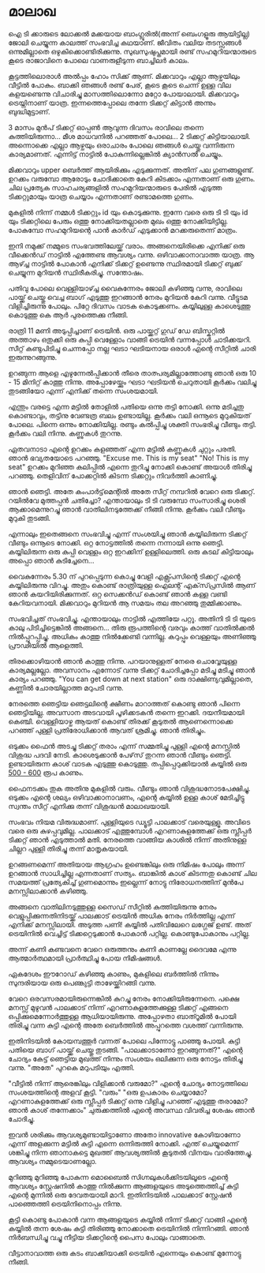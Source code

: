 # മാലാഖ

ഐ ടി ക്കാരുടെ ലോക്കൽ മക്കയായ ബാംഗ്ലൂരിൽ(അന്ന് ബെംഗളൂരു ആയിട്ടില്ല) ജോലി ചെയ്യുന്ന കാലത്ത് സംഭവിച്ച കഥയാണ്. ജീവിതം വലിയ തടസ്സങ്ങൾ ഒന്നുമില്ലാതെ ഒഴുകിക്കൊണ്ടിരിക്കുന്നു. സുഖസുഷുപ്തമായി രണ്ട് സഹമുറിയന്മാരുടെ കൂടെ രാജാവിനെ പോലെ വാണരുളീടുന്ന ബാച്ചിലർ കാലം.

കൂട്ടത്തിലൊരാൾ അൽപ്പം ഹോം സിക്ക് ആണ്. മിക്കവാറും എല്ലാ ആഴ്ചയിലും വീട്ടിൽ പോകും. ബാക്കി ഞങ്ങൾ രണ്ട് പേര്, കൂടെ കൂടെ ചെന്ന് ഉള്ള വില കളയണ്ടെന്നു വിചാരിച്ചു മാസത്തിലൊന്നോ മറ്റോ പോയാലായി. മിക്കവാറും ട്രെയ്നിനാണ് യാത്ര. ഇന്നത്തെപ്പോലെ തന്നേ ടിക്കറ്റ് കിട്ടാൻ അന്നും ബുദ്ധിമുട്ടാണ്.

3 മാസം മുൻപ് ടിക്കറ്റ് ഓപ്പൺ ആവുന്ന ദിവസം രാവിലെ തന്നെ കുത്തിയിരുന്നാ... മീശ മാധവനിൽ പറഞ്ഞത് പോലെ... 2 ടിക്കറ്റ് കിട്ടിയാലായി. അന്നൊക്കെ എല്ലാ ആഴ്ചയും ഒരാചാരം പോലെ ഞങ്ങൾ ചെയ്തു വന്നിരുന്ന കാര്യമാണത്. എന്നിട്ട് നാട്ടിൽ പോകുന്നില്ലെങ്കിൽ ക്യാൻസൽ ചെയ്യും.

മിക്കവാറും upper ബെർത്ത് ആയിരിക്കും എടുക്കുന്നത്. അതിന് പല ഗുണങ്ങളുണ്ട്. ഉറക്കം വരുമ്പോ ആരോടും ചോദിക്കാതെ കേറി കിടക്കാം എന്നതാണ് ഒരു ഗുണം. ചില പ്രത്യേക സാഹചര്യങ്ങളിൽ സഹമുറിയന്മാരുടെ പേരിൽ എടുത്ത ടിക്കറ്റുമായും യാത്ര ചെയ്യാം എന്നതാണ് രണ്ടാമത്തെ ഗുണം.

മുകളിൽ നിന്ന് നമ്മൾ ടിക്കറ്റും id യും കൊടുക്കുന്നു. ഇന്നേ വരെ ഒരു ടി ടി യും id യും ടിക്കറ്റിലെ പേരും ഒത്തു നോക്കിയതല്ലാതെ മുഖം ഒത്തു നോക്കിയിട്ടില്ല. പോകുമ്പോ സഹമുറിയന്റെ പാൻ കാർഡ് എടുക്കാൻ മറക്കരുതെന്ന് മാത്രം.

ഇനി നമുക്ക് നമ്മുടെ സംഭവത്തിലേയ്ക്ക് വരാം. അങ്ങനെയിരിക്കെ എനിക്ക് ഒരു വീക്കെൻഡ് നാട്ടിൽ എത്തേണ്ട ആവശ്യം വന്നു. ഒഴിവാക്കാനാവാത്ത യാത്ര. ആ ആഴ്ച്ച നാട്ടിൽ പോകാൻ എനിക്ക് ടിക്കറ്റ് ഉണ്ടെന്നു സ്ഥിരമായി ടിക്കറ്റ് ബുക്ക് ചെയ്യുന്ന മുറിയൻ സ്ഥിരീകരിച്ചു. സന്തോഷം.

പതിവു പോലെ വെള്ളിയാഴ്ച്ച വൈകുന്നേരം ജോലി കഴിഞ്ഞു വന്നു, രാവിലെ പായ്ക്ക് ചെയ്തു വെച്ച ബാഗ് എടുത്തു ഇറങ്ങാൻ നേരം മുറിയൻ കേറി വന്നു. വീട്ടുടമ വിളിച്ചിരുന്നു പോലും. പിറ്റേ ദിവസം വാടക കൊടുക്കണം. കയ്യിലുള്ള കാശെടുത്തു കൊടുത്തു കെ ആർ പുരത്തെക്കു നീങ്ങി.

രാത്രി 11 മണി അടുപ്പിച്ചാണ് ട്രെയിൻ. ഒരു പായ്ക്കറ്റ് ഗുഡ് ഡേ ബിസ്കറ്റിൽ അത്താഴം ഒതുക്കി ഒരു കുപ്പി വെള്ളോം വാങ്ങി ട്രെയിൻ വന്നപ്പോൾ ചാടിക്കയറി. സീറ്റ് കണ്ടുപിടിച്ചു ചെന്നപ്പോ നല്ല ഘടാ ഘടിയനായ ഒരാൾ എന്റെ സീറ്റിൽ ചാരി ഇരുന്നുറങ്ങുന്നു.

ഉറങ്ങുന്ന ആളെ എഴുന്നേൽപ്പിക്കാൻ തീരെ താത്പര്യമില്ലാത്തോണ്ടു ഞാൻ ഒരു 10 - 15 മിനിറ്റ് കാത്തു നിന്നു. അപ്പോഴേയ്ക്കും ഘടാ ഘടിയൻ ചെറുതായി കൂർക്കം വലിച്ചു തുടങ്ങിയോ എന്ന് എനിക്ക് തന്നെ സംശയമായി.

എന്തും വരട്ടെ എന്ന മട്ടിൽ തോളിൽ പതിയെ ഒന്നു തട്ടി നോക്കി. ഒന്നു മടിച്ചതു കൊണ്ടാവും, തട്ടിനു വേണ്ടത്ര ബലം ഉണ്ടായില്ല. കൂർക്കം വലി ഒന്നൂടെ മുറുകിയത് പോലെ. പിന്നെ ഒന്നും നോക്കിയില്ല. രണ്ടും കൽപ്പിച്ചു ശക്തി സംഭരിച്ചു വീണ്ടും തട്ടി. കൂർക്കം വലി നിന്നു. കണ്ണുകൾ തുറന്നു.

ഏതവനാടാ എന്റെ ഉറക്കം കളഞ്ഞത് എന്ന മട്ടിൽ കണ്ണുകൾ ചുറ്റും പരതി. ഞാൻ ഭവ്യതയോടെ പറഞ്ഞു.
"Excuse me. This is my seat"
"No! This is my seat"
ഉറക്കം മുറിഞ്ഞ കലിപ്പിൽ എന്നെ തുറിച്ചു നോക്കി കൊണ്ട് അയാൾ തിരിച്ചു പറഞ്ഞു. തെളിവിന് പോക്കറ്റിൽ കിടന്ന ടിക്കറ്റും നിവർത്തി കാണിച്ചു.

ഞാൻ ഞെട്ടി. അതേ കംപാർട്ട്‌മെന്റിൽ അതേ സീറ്റ് നമ്പറിൽ വേറെ ഒരു ടിക്കറ്റ്. റയിൽവേ മുത്തപ്പൻ ചതിച്ചോ? എന്തായാലും ടി ടി വരുമ്പോ സംസാരിച്ചു ശെരി ആക്കാമെന്നുറച്ചു ഞാൻ വാതിലിനടുത്തേക്ക് നീങ്ങി നിന്നു. കൂർക്കം വലി വീണ്ടും മുറുകി തുടങ്ങി.

എന്നാലും ഇതെങ്ങനെ സംഭവിച്ചു എന്ന് സംശയിച്ചു ഞാൻ കയ്യിലിരുന്ന ടിക്കറ്റ് വീണ്ടും ഒന്നൂടെ നോക്കി. ഒറ്റ നോട്ടത്തിൽ തന്നെ നന്നായി ഒന്നു ഞെട്ടി. കയ്യിലിരുന്ന ഒരു കുപ്പി വെള്ളം ഒറ്റ ഇറക്കിന് ഉള്ളിലെത്തി. ഒരു കടല് കിട്ടിയാലും അപ്പൊ ഞാൻ കുടിച്ചേനെ...

വൈകുന്നേരം 5.30 ന് പുറപ്പെടുന്ന കൊച്ചു വേളി എക്സ്പ്രസിന്റെ ടിക്കറ്റ് എന്റെ കയ്യിലിരുന്നു വിറച്ചു. അതും കൊണ്ട് രാത്രിയുള്ള ഐലന്റ് എക്‌സ്‌പ്രസിൽ ആണ് ഞാൻ കയറിയിരിക്കുന്നത്. ഒറ്റ സെക്കൻഡ് കൊണ്ട് ഞാൻ കള്ള വണ്ടി കേറിയവനായി. മിക്കവാറും മുറിയൻ ആ സമയം തല അറഞ്ഞു തുമ്മിക്കാണും.

സംഭവിച്ചത് സംഭവിച്ചു. എന്തായാലും നാട്ടിൽ എത്തിയേ പറ്റൂ. അതിനി ടി ടി യുടെ കാലു പിടിച്ചിട്ടെങ്കിൽ അങ്ങനെ... തിരു രൂപത്തിന്റെ വരവും കാത്ത്‌ വാതിൽക്കൽ നിൽപ്പുറപ്പിച്ചു. അധികം കാത്തു നിൽക്കേണ്ടി വന്നില്ല. കറുപ്പും വെള്ളയും അണിഞ്ഞു പ്രൗഢിയിൽ ആളെത്തി.

തിരക്കൊഴിയാൻ ഞാൻ കാത്തു നിന്നു. പറയാനുള്ളത് നേരെ ചൊവ്വേയുള്ള കാര്യമല്ലല്ലോ. അവസാനം എന്നോട് വന്നു ടിക്കറ്റ് ചോദിച്ചപ്പോ മടിച്ചു മടിച്ചു ഞാൻ കാര്യം പറഞ്ഞു.
"You can get down at next station"
ഒരു ദാക്ഷിണ്യവുമില്ലാതെ, കണ്ണിൽ ചോരയില്ലാത്ത മറുപടി വന്നു.

നേരത്തെ ഞെട്ടിയ ഞെട്ടലിന്റെ ക്ഷീണം മാറാത്തത് കൊണ്ടു ഞാൻ പിന്നെ ഞെട്ടിയില്ല. അവസാന അടവായി പൂഴിക്കടകൻ തന്നെ ഇറക്കി. ദയനീയമായി കെഞ്ചി. വെള്ളിയാഴ്ച ആയത് കൊണ്ട് തിരക്ക് കൂടുതൽ ആണെന്നൊക്കെ പറഞ്ഞ് പുള്ളി പ്രതിരോധിക്കാൻ ആവത് ശ്രമിച്ചു. ഞാൻ തിരിച്ചും.

ഒടുക്കം ഫൈൻ അടച്ചു ടിക്കറ്റ് തരാം എന്ന് സമ്മതിച്ചു പുള്ളി എന്റെ മനസ്സിൽ വിശുദ്ധ പദവി നേടി. കാശെടുക്കാൻ പേഴ്‌സ് തുറന്ന ഞാൻ വീണ്ടും ഞെട്ടി. ഉണ്ടായിരുന്ന കാശ് വാടക എടുത്തു കൊടുത്തു. തപ്പിപ്പെറുക്കിയാൽ കയ്യിൽ ഒരു [500 - 600](tel:500600) രൂപ കാണും.

ഫൈനടക്കം തുക അതിനു മുകളിൽ വരും. വീണ്ടും ഞാൻ വിശുദ്ധനോടപേക്ഷിച്ചു. ഒടുക്കം എന്റെ ശല്യം ഒഴിവാക്കാനാവണം, എന്റെ കയ്യിൽ ഉള്ള കാശ് മേടിച്ചിട്ടു സ്വന്തം സീറ്റ് എനിക്കു തന്ന് വിശുദ്ധൻ മാലാഖയായി.

സംഭവം നിയമ വിരുദ്ധമാണ്. പുള്ളിയുടെ ഡ്യൂട്ടി പാലക്കാട് വരെയുള്ളൂ. അവിടെ വരെ ഒരു കുഴപ്പവുമില്ല. പാലക്കാട് എത്തുമ്പോൾ എറണാകുളത്തേക്ക് ഒരു സ്ലീപ്പർ ടിക്കറ്റ് ഞാൻ എടുത്താൽ മതി. നേരത്തെ വാങ്ങിയ കാശിൽ നിന്ന് അതിനുള്ള ചില്ലറ പുള്ളി തിരിച്ചു തന്ന് മാതൃകയായി.

ഉറങ്ങണമെന്ന് അതിയായ ആഗ്രഹം ഉണ്ടെങ്കിലും ഒരു നിമിഷം പോലും അന്ന് ഉറങ്ങാൻ സാധിച്ചില്ല എന്നതാണ് സത്യം. ബാങ്കിൽ കാശ് കിടന്നതു കൊണ്ട് ചില സമയത്ത് പ്രത്യേകിച്ച് ഗുണമൊന്നും ഇല്ലെന്ന് നോട്ടു നിരോധനത്തിന് മുൻപേ മനസ്സിലാക്കാൻ കഴിഞ്ഞു.

അങ്ങനെ വാതിലിനടുത്തുള്ള സൈഡ് സീറ്റിൽ കുത്തിയിരുന്നു നേരം വെളുപ്പിക്കുന്നതിനിടയ്ക്ക് പാലക്കാട് ട്രെയിൻ അധിക നേരം നിർത്തില്ല എന്ന് എനിക്ക് മനസ്സിലായി. അടുത്ത പണി! കയ്യിൽ പതിവിലേറെ ലഗ്ഗേജ് ഉണ്ട്. അത് ട്രെയിനിൽ വെച്ചിട്ട് ടിക്കറ്റെടുക്കാൻ പോകാൻ പറ്റില്ല. കൊണ്ടുപോകാനും പറ്റില്ല.

അന്ന് കണി കണ്ടവനെ വേറെ ഒരുത്തനും കണി കാണല്ലേ ദൈവമേ എന്നു ആത്മാർത്ഥമായി പ്രാർത്ഥിച്ചു പോയ നിമിഷങ്ങൾ.

ഏകദേശം ഈറോഡ് കഴിഞ്ഞു കാണും, മുകളിലെ ബർത്തിൽ നിന്നും സുന്ദരിയായ ഒരു പെണ്കുട്ടി താഴേയ്ക്കിറങ്ങി വന്നു.

വേറെ ഒരവസരമായിരുന്നെങ്കിൽ കുറച്ചു നേരം നോക്കിയിരുന്നേനെ. പക്ഷെ മനസ്സ് മുഴുവൻ പാലക്കാട് നിന്ന് എറണാകുളത്തേക്കുള്ള ടിക്കറ്റ് എങ്ങനെ ഒപ്പിക്കുമെന്നോർത്തുള്ള ആധിയായിരുന്നു. അപ്പോഴതാ ബാത്റൂമിൽ പോയി തിരിച്ചു വന്ന കുട്ടി എന്റെ അതേ ബെർത്തിൽ അപ്പുറത്തെ വശത്ത് വന്നിരുന്നു.

ഇതിനിടയിൽ കോയമ്പത്തൂർ വന്നത് പോലെ പിന്നോട്ടു പാഞ്ഞു പോയി. കുട്ടി പതിയെ ബാഗ് പായ്ക്ക് ചെയ്തു തുടങ്ങി.
"പാലക്കാടാണോ ഇറങ്ങുന്നത്?"
എന്റെ ചോദ്യം കേട്ട് ഞെട്ടിയ മുഖത്ത് നിന്നും സംശയം ഒലിക്കുന്ന ഒരു നോട്ടം തിരിച്ചു വന്നു.
"അതേ" പുറകെ മറുപടിയും എത്തി.

"വീട്ടിൽ നിന്ന് ആരെങ്കിലും വിളിക്കാൻ വരുമോ?" എന്റെ ചോദ്യം നോട്ടത്തിലെ സംശയത്തിന്റെ അളവ് കൂട്ടി.
"വരും"
"ഒരു ഉപകാരം ചെയ്യാമോ? എറണാകുളത്തേക്ക് ഒരു സ്ലീപ്പർ ടിക്കറ്റ് ഒന്നു വിളിച്ചു പറഞ്ഞ് എടുത്തു തരാമോ? ഞാൻ കാശ് തന്നേക്കാം" ചുരുക്കത്തിൽ എന്റെ അവസ്ഥ വിവരിച്ച ശേഷം ഞാൻ ചോദിച്ചു.

ഇവൻ ശരിക്കും ആവശ്യമുണ്ടായിട്ടാണോ അതോ innovative കോഴിയാണോ എന്ന് അളക്കുന്ന മട്ടിൽ കുട്ടി എന്നെ ഒന്നിരുത്തി നോക്കി. എന്ത് ചെയ്യുമെന്ന് ശങ്കിച്ചു നിന്ന ഞാനാകട്ടെ മുഖത്ത് ആവശ്യത്തിൽ കൂടുതൽ വിനയം വാരിത്തേച്ചു. ആവശ്യം നമ്മുടെയാണല്ലോ.

മുറിഞ്ഞു മുറിഞ്ഞു പോകുന്ന മൊബൈൽ സിഗ്നലുകൾക്കിടയിലൂടെ എന്റെ ആവശ്യം സ്റ്റേഷനിൽ കാത്തു നിൽക്കുന്ന ആങ്ങളയുടെ അടുത്തെത്തിച്ച് കുട്ടി എന്റെ മുന്നിൽ ഒരു ദേവതയായി മാറി. ഇതിനിടയിൽ പാലക്കാട് സ്റ്റേഷൻ പാഞ്ഞെത്തി ട്രെയിനിനൊപ്പം നിന്നു.

കൂട്ടി കൊണ്ടു പോകാൻ വന്ന ആങ്ങളയുടെ കയ്യിൽ നിന്ന് ടിക്കറ്റ് വാങ്ങി എന്റെ കയ്യിൽ തന്ന ശേഷം കുട്ടി തിരിഞ്ഞു നോക്കാതെ ട്രെയിനിൽ നിന്നിറങ്ങി. ഞാൻ നിർബന്ധിച്ചു വച്ചു നീട്ടിയ ടിക്കറ്റിന്റെ പൈസ പോലും വാങ്ങാതെ.

വീട്ടാനാവാത്ത ഒരു കടം ബാക്കിയാക്കി ട്രെയിൻ എന്നെയും കൊണ്ട് മുന്നോട്ടു നീങ്ങി.
